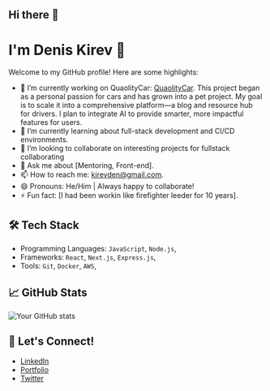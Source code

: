 ## Hi there 👋

# I'm Denis Kirev 👋

Welcome to my GitHub profile! Here are some highlights:

- 🔭 I’m currently working on QuaolityCar: [QuaolityCar](https://quaolity-car.vercel.app).
  This project began as a personal passion for cars and has grown into a pet project. My goal is to scale it into a comprehensive platform—a blog   and resource hub for drivers. I plan to integrate AI to provide smarter, more impactful features for users.
- 🌱 I’m currently learning about full-stack development and CI/CD environments.
- 👯 I’m looking to collaborate on interesting projects for fullstack collaborating
- 💬 Ask me about [Mentoring, Front-end].
- 📫 How to reach me: [kirevden@gmail.com](mailto:kirevden@gmail.com).
- 😄 Pronouns: He/Him | Always happy to collaborate!
- ⚡ Fun fact: [I had been workin like firefighter leeder for 10 years].

## 🛠 Tech Stack
- Programming Languages: `JavaScript`, `Node.js`, 
- Frameworks: `React`, `Next.js`, `Express.js`,
- Tools: `Git`, `Docker`, `AWS`, 

## 📈 GitHub Stats
![Your GitHub stats](https://github-readme-stats.vercel.app/api?username=Den-web&show_icons=true&theme=radical)

## 🔗 Let's Connect!
- [LinkedIn](https://www.linkedin.com/in/denis-js-kirev-404291b3)
- [Portfolio](https://den-web.github.io)
- [Twitter](https://x.com/kirevden)
